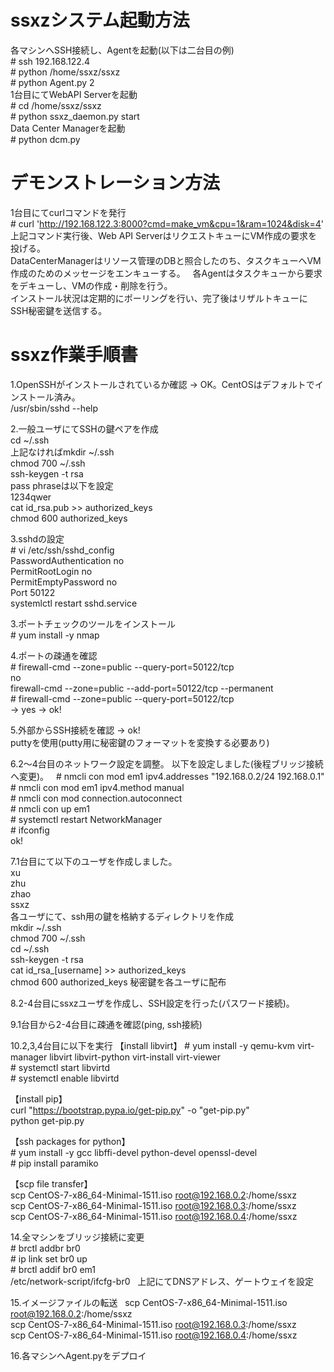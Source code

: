 # ssxzシステム起動方法  
各マシンへSSH接続し、Agentを起動(以下は二台目の例)  
\# ssh 192.168.122.4  
\# python /home/ssxz/ssxz  
\# python Agent.py 2  
1台目にてWebAPI Serverを起動  
\# cd /home/ssxz/ssxz  
\# python ssxz_daemon.py start  
Data Center Managerを起動  
\# python dcm.py  

# デモンストレーション方法  
1台目にてcurlコマンドを発行  
\# curl 'http://192.168.122.3:8000?cmd=make_vm&cpu=1&ram=1024&disk=4'  
上記コマンド実行後、Web API ServerはリクエストキューにVM作成の要求を投げる。  
DataCenterManagerはリソース管理のDBと照合したのち、タスクキューへVM作成のためのメッセージをエンキューする。  
各Agentはタスクキューから要求をデキューし、VMの作成・削除を行う。  
インストール状況は定期的にポーリングを行い、完了後はリザルトキューにSSH秘密鍵を送信する。  

# ssxz作業手順書  
  
1.OpenSSHがインストールされているか確認 -> OK。CentOSはデフォルトでインストール済み。  
/usr/sbin/sshd --help  
  
2.一般ユーザにてSSHの鍵ペアを作成  
cd ~/.ssh  
上記なければmkdir ~/.ssh  
chmod 700 ~/.ssh  
ssh-keygen -t rsa  
pass phraseは以下を設定  
1234qwer  
cat id_rsa.pub >> authorized_keys  
chmod 600 authorized_keys  
  
3.sshdの設定  
\# vi /etc/ssh/sshd_config  
PasswordAuthentication no  
PermitRootLogin no  
PermitEmptyPassword no  
Port 50122  
systemlctl restart sshd.service  
  
3.ポートチェックのツールをインストール  
\# yum install -y nmap  
  
4.ポートの疎通を確認  
\# firewall-cmd --zone=public --query-port=50122/tcp  
no  
firewall-cmd --zone=public --add-port=50122/tcp --permanent  
\# firewall-cmd --zone=public --query-port=50122/tcp  
-> yes -> ok!  
  
5.外部からSSH接続を確認 -> ok!  
puttyを使用(putty用に秘密鍵のフォーマットを変換する必要あり)  
  
6.2～4台目のネットワーク設定を調整。 
以下を設定しました(後程ブリッジ接続へ変更)。  
\# nmcli con mod em1 ipv4.addresses "192.168.0.2/24 192.168.0.1"  
\# nmcli con mod em1 ipv4.method manual  
\# nmcli con mod connection.autoconnect  
\# nmcli con up em1  
\# systemctl restart NetworkManager  
\# ifconfig  
ok!  
  
7.1台目にて以下のユーザを作成しました。  
xu  
zhu  
zhao  
ssxz  
各ユーザにて、ssh用の鍵を格納するディレクトリを作成  
mkdir ~/.ssh  
chmod 700 ~/.ssh  
cd ~/.ssh  
ssh-keygen -t rsa  
cat id_rsa_[username] >> authorized_keys  
chmod 600 authorized_keys
秘密鍵を各ユーザに配布

8.2-4台目にssxzユーザを作成し、SSH設定を行った(パスワード接続)。  
  
9.1台目から2-4台目に疎通を確認(ping, ssh接続)  
  
10.2,3,4台目に以下を実行
【install libvirt】
\# yum install -y qemu-kvm virt-manager libvirt libvirt-python virt-install virt-viewer  
\# systemctl start libvirtd  
\# systemctl enable libvirtd  
  
【install pip】  
curl "https://bootstrap.pypa.io/get-pip.py" -o "get-pip.py"  
python get-pip.py  
  
【ssh packages for python】  
\# yum install -y gcc libffi-devel python-devel openssl-devel  
\# pip install paramiko  
  
【scp file transfer】  
scp CentOS-7-x86_64-Minimal-1511.iso root@192.168.0.2:/home/ssxz  
scp CentOS-7-x86_64-Minimal-1511.iso root@192.168.0.3:/home/ssxz  
scp CentOS-7-x86_64-Minimal-1511.iso root@192.168.0.4:/home/ssxz  
  
14.全マシンをブリッジ接続に変更  
\# brctl addbr br0  
\# ip link set br0 up  
\# brctl addif br0 em1  
/etc/network-script/ifcfg-br0  
上記にてDNSアドレス、ゲートウェイを設定
  
15.イメージファイルの転送  
scp CentOS-7-x86_64-Minimal-1511.iso root@192.168.0.2:/home/ssxz  
scp CentOS-7-x86_64-Minimal-1511.iso root@192.168.0.3:/home/ssxz  
scp CentOS-7-x86_64-Minimal-1511.iso root@192.168.0.4:/home/ssxz  
  
16.各マシンへAgent.pyをデプロイ

